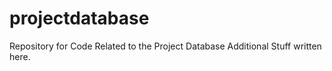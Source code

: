 # projectdatabase
Repository for Code Related to the Project Database
Additional Stuff written here.